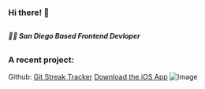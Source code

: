 ### Hi there! 👋
##
##### 🏄‍♂️ San Diego Based Frontend Devloper
##
### A recent project:  
Github: [Git Streak Tracker](https://github.com/gibsonbailey/git-streak-tracker)
[Download the iOS App](https://apps.apple.com/us/app/git-streak-tracker/id1663708723)
![Image](https://d3frb2mbny706b.cloudfront.net/sw00d)




<!--
**sw00d/sw00d** is a ✨ _special_ ✨ repository because its `README.md` (this file) appears on your GitHub profile.

Here are some ideas to get you started:

- 🔭 I’m currently working on ...
- 🌱 I’m currently learning ...
- 👯 I’m looking to collaborate on ...
- 🤔 I’m looking for help with ...
- 💬 Ask me about ...
- 📫 How to reach me: ...
- 😄 Pronouns: ...
- ⚡ Fun fact: ...
-->
